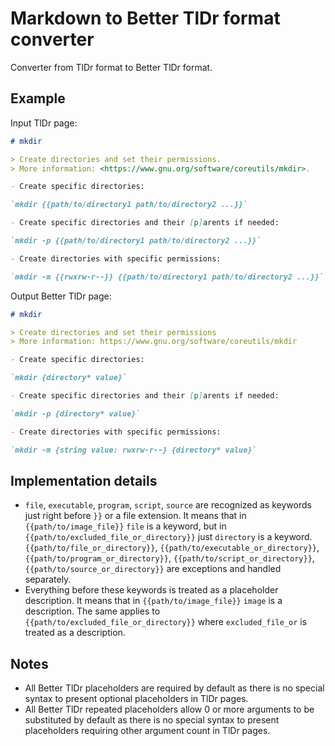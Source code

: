 # Markdown to Better TlDr format converter

Converter from TlDr format to Better TlDr format.

## Example

Input TlDr page:

```md
# mkdir

> Create directories and set their permissions.
> More information: <https://www.gnu.org/software/coreutils/mkdir>.

- Create specific directories:

`mkdir {{path/to/directory1 path/to/directory2 ...}}`

- Create specific directories and their [p]arents if needed:

`mkdir -p {{path/to/directory1 path/to/directory2 ...}}`

- Create directories with specific permissions:

`mkdir -m {{rwxrw-r--}} {{path/to/directory1 path/to/directory2 ...}}`
```

Output Better TlDr page:

```md
# mkdir

> Create directories and set their permissions
> More information: https://www.gnu.org/software/coreutils/mkdir

- Create specific directories:

`mkdir {directory* value}`

- Create specific directories and their [p]arents if needed:

`mkdir -p {directory* value}`

- Create directories with specific permissions:

`mkdir -m {string value: rwxrw-r--} {directory* value}`
```

## Implementation details

- `file`, `executable`, `program`, `script`, `source` are recognized as keywords just
  right before `}}` or a file extension. It means that in `{{path/to/image_file}}`
  `file` is a keyword, but in `{{path/to/excluded_file_or_directory}}` just `directory`
  is a keyword. `{{path/to/file_or_directory}}`, `{{path/to/executable_or_directory}}`,
  `{{path/to/program_or_directory}}`, `{{path/to/script_or_directory}}`, `{{path/to/source_or_directory}}`
  are exceptions and handled separately.
- Everything before these keywords is treated as a placeholder description. It means
  that in `{{path/to/image_file}}` `image` is a description. The same applies to
  `{{path/to/excluded_file_or_directory}}` where `excluded_file_or` is treated as
  a description.

## Notes

- All Better TlDr placeholders are required by default as there is no special syntax
  to present optional placeholders in TlDr pages.
- All Better TlDr repeated placeholders allow 0 or more arguments to be substituted
  by default as there is no special syntax to present placeholders requiring other
  argument count in TlDr pages.

